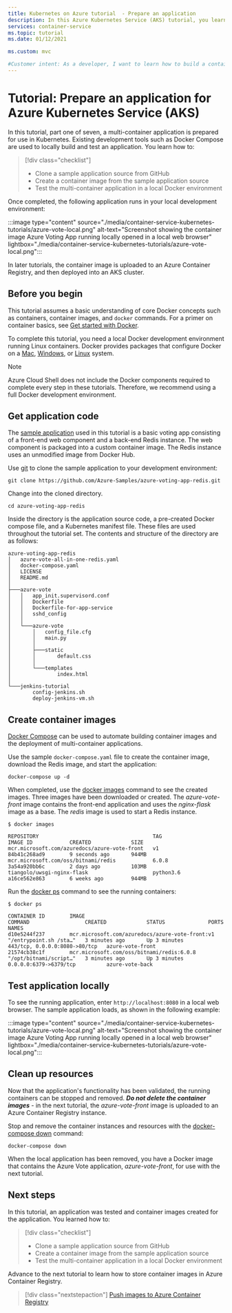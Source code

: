 ```yaml
---
title: Kubernetes on Azure tutorial  - Prepare an application
description: In this Azure Kubernetes Service (AKS) tutorial, you learn how to prepare and build a multi-container app with Docker Compose that you can then deploy to AKS.
services: container-service
ms.topic: tutorial
ms.date: 01/12/2021

ms.custom: mvc

#Customer intent: As a developer, I want to learn how to build a container-based application so that I can deploy the app to Azure Kubernetes Service.
---
```


# Tutorial: Prepare an application for Azure Kubernetes Service (AKS)

In this tutorial, part one of seven, a multi-container application is prepared for use in Kubernetes. Existing development tools such as Docker Compose are used to locally build and test an application. You learn how to:

> [!div class="checklist"]
> * Clone a sample application source from GitHub
> * Create a container image from the sample application source
> * Test the multi-container application in a local Docker environment

Once completed, the following application runs in your local development environment:

:::image type="content" source="./media/container-service-kubernetes-tutorials/azure-vote-local.png" alt-text="Screenshot showing the container image Azure Voting App running locally opened in a local web browser" lightbox="./media/container-service-kubernetes-tutorials/azure-vote-local.png":::

In later tutorials, the container image is uploaded to an Azure Container Registry, and then deployed into an AKS cluster.

## Before you begin

This tutorial assumes a basic understanding of core Docker concepts such as containers, container images, and `docker` commands. For a primer on container basics, see [Get started with Docker][docker-get-started].

To complete this tutorial, you need a local Docker development environment running Linux containers. Docker provides packages that configure Docker on a [Mac][docker-for-mac], [Windows][docker-for-windows], or [Linux][docker-for-linux] system.

> [!NOTE]
> Azure Cloud Shell does not include the Docker components required to complete every step in these tutorials. Therefore, we recommend using a full Docker development environment.

## Get application code

The [sample application](https://github.com/Azure-Samples/azure-voting-app-redis) used in this tutorial is a basic voting app consisting of a front-end web component and a back-end Redis instance. The web component is packaged into a custom container image. The Redis instance uses an unmodified image from Docker Hub.

Use [git][] to clone the sample application to your development environment:

```console
git clone https://github.com/Azure-Samples/azure-voting-app-redis.git
```

Change into the cloned directory.

```console
cd azure-voting-app-redis
```

Inside the directory is the application source code, a pre-created Docker compose file, and a Kubernetes manifest file. These files are used throughout the tutorial set. The contents and structure of the directory are as follows:

```Output
azure-voting-app-redis
│   azure-vote-all-in-one-redis.yaml
│   docker-compose.yaml
│   LICENSE
│   README.md
│
├───azure-vote
│   │   app_init.supervisord.conf
│   │   Dockerfile
│   │   Dockerfile-for-app-service
│   │   sshd_config
│   │
│   └───azure-vote
│       │   config_file.cfg
│       │   main.py
│       │
│       ├───static
│       │       default.css
│       │
│       └───templates
│               index.html
│
└───jenkins-tutorial
        config-jenkins.sh
        deploy-jenkins-vm.sh
```

## Create container images

[Docker Compose][docker-compose] can be used to automate building container images and the deployment of multi-container applications.

Use the sample `docker-compose.yaml` file to create the container image, download the Redis image, and start the application:

```console
docker-compose up -d
```

When completed, use the [docker images][docker-images] command to see the created images. Three images have been downloaded or created. The *azure-vote-front* image contains the front-end application and uses the *nginx-flask* image as a base. The *redis* image is used to start a Redis instance.

```
$ docker images

REPOSITORY                                     TAG                 IMAGE ID            CREATED             SIZE
mcr.microsoft.com/azuredocs/azure-vote-front   v1                  84b41c268ad9        9 seconds ago       944MB
mcr.microsoft.com/oss/bitnami/redis            6.0.8               3a54a920bb6c        2 days ago          103MB
tiangolo/uwsgi-nginx-flask                     python3.6           a16ce562e863        6 weeks ago         944MB
```

Run the [docker ps][docker-ps] command to see the running containers:

```
$ docker ps

CONTAINER ID        IMAGE                                             COMMAND                  CREATED             STATUS              PORTS                           NAMES
d10e5244f237        mcr.microsoft.com/azuredocs/azure-vote-front:v1   "/entrypoint.sh /sta…"   3 minutes ago       Up 3 minutes        443/tcp, 0.0.0.0:8080->80/tcp   azure-vote-front
21574cb38c1f        mcr.microsoft.com/oss/bitnami/redis:6.0.8         "/opt/bitnami/script…"   3 minutes ago       Up 3 minutes        0.0.0.0:6379->6379/tcp          azure-vote-back
```

## Test application locally

To see the running application, enter `http://localhost:8080` in a local web browser. The sample application loads, as shown in the following example:

:::image type="content" source="./media/container-service-kubernetes-tutorials/azure-vote-local.png" alt-text="Screenshot showing the container image Azure Voting App running locally opened in a local web browser" lightbox="./media/container-service-kubernetes-tutorials/azure-vote-local.png":::

## Clean up resources

Now that the application's functionality has been validated, the running containers can be stopped and removed. ***Do not delete the container images*** - in the next tutorial, the *azure-vote-front* image is uploaded to an Azure Container Registry instance.

Stop and remove the container instances and resources with the [docker-compose down][docker-compose-down] command:

```console
docker-compose down
```

When the local application has been removed, you have a Docker image that contains the Azure Vote application, *azure-vote-front*, for use with the next tutorial.

## Next steps

In this tutorial, an application was tested and container images created for the application. You learned how to:

> [!div class="checklist"]
> * Clone a sample application source from GitHub
> * Create a container image from the sample application source
> * Test the multi-container application in a local Docker environment

Advance to the next tutorial to learn how to store container images in Azure Container Registry.

> [!div class="nextstepaction"]
> [Push images to Azure Container Registry][aks-tutorial-prepare-acr]

<!-- LINKS - external -->
[docker-compose]: https://docs.docker.com/compose/
[docker-for-linux]: https://docs.docker.com/engine/installation/#supported-platforms
[docker-for-mac]: https://docs.docker.com/docker-for-mac/
[docker-for-windows]: https://docs.docker.com/docker-for-windows/
[docker-get-started]: https://docs.docker.com/get-started/
[docker-images]: https://docs.docker.com/engine/reference/commandline/images/
[docker-ps]: https://docs.docker.com/engine/reference/commandline/ps/
[docker-compose-down]: https://docs.docker.com/compose/reference/down
[git]: https://git-scm.com/downloads

<!-- LINKS - internal -->
[aks-tutorial-prepare-acr]: ./tutorial-kubernetes-prepare-acr.md
